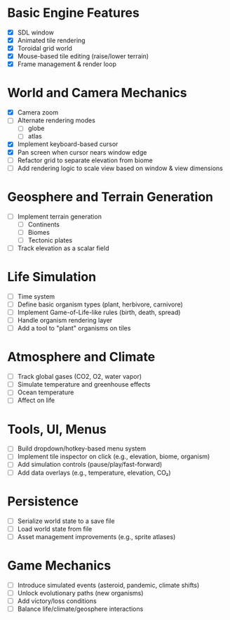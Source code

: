 # Basic Engine Features

- [x] SDL window
- [x] Animated tile rendering
- [x] Toroidal grid world
- [x] Mouse-based tile editing (raise/lower terrain)
- [x] Frame management & render loop

# World and Camera Mechanics

- [x] Camera zoom
- [ ] Alternate rendering modes
    - [ ] globe
    - [ ] atlas
- [x] Implement keyboard-based cursor
- [x] Pan screen when cursor nears window edge
- [ ] Refactor grid to separate elevation from biome
- [ ] Add rendering logic to scale view based on window & view dimensions

# Geosphere and Terrain Generation

- [ ] Implement terrain generation
    - [ ] Continents
    - [ ] Biomes
    - [ ] Tectonic plates
- [ ] Track elevation as a scalar field

# Life Simulation

- [ ] Time system
- [ ] Define basic organism types (plant, herbivore, carnivore)
- [ ] Implement Game-of-Life-like rules (birth, death, spread)
- [ ] Handle organism rendering layer
- [ ] Add a tool to "plant" organisms on tiles

# Atmosphere and Climate

- [ ] Track global gases (CO2, O2, water vapor)
- [ ] Simulate temperature and greenhouse effects
- [ ] Ocean temperature
- [ ] Affect on life

# Tools, UI, Menus

- [ ] Build dropdown/hotkey-based menu system
- [ ] Implement tile inspector on click (e.g., elevation, biome, organism)
- [ ] Add simulation controls (pause/play/fast-forward)
- [ ] Add data overlays (e.g., temperature, elevation, CO₂)

# Persistence

- [ ] Serialize world state to a save file
- [ ] Load world state from file
- [ ] Asset management improvements (e.g., sprite atlases)

# Game Mechanics

- [ ] Introduce simulated events (asteroid, pandemic, climate shifts)
- [ ] Unlock evolutionary paths (new organisms)
- [ ] Add victory/loss conditions
- [ ] Balance life/climate/geosphere interactions
